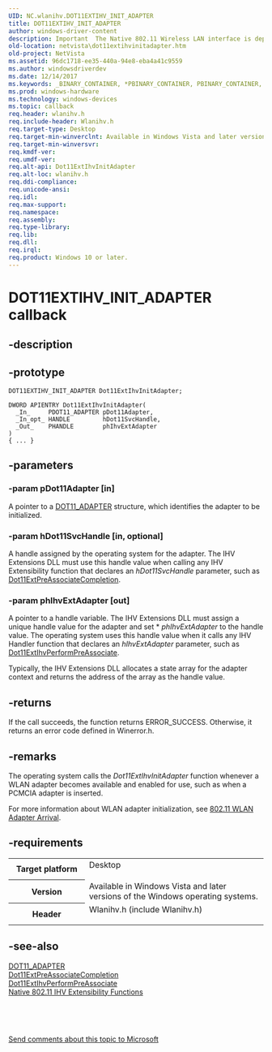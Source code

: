 ```yaml
---
UID: NC.wlanihv.DOT11EXTIHV_INIT_ADAPTER
title: DOT11EXTIHV_INIT_ADAPTER
author: windows-driver-content
description: Important  The Native 802.11 Wireless LAN interface is deprecated in Windows 10 and later.
old-location: netvista\dot11extihvinitadapter.htm
old-project: NetVista
ms.assetid: 96dc1718-ee35-440a-94e8-eba4a41c9559
ms.author: windowsdriverdev
ms.date: 12/14/2017
ms.keywords: _BINARY_CONTAINER, *PBINARY_CONTAINER, PBINARY_CONTAINER, BINARY_CONTAINER
ms.prod: windows-hardware
ms.technology: windows-devices
ms.topic: callback
req.header: wlanihv.h
req.include-header: Wlanihv.h
req.target-type: Desktop
req.target-min-winverclnt: Available in Windows Vista and later versions of the Windows operating   systems.
req.target-min-winversvr: 
req.kmdf-ver: 
req.umdf-ver: 
req.alt-api: Dot11ExtIhvInitAdapter
req.alt-loc: wlanihv.h
req.ddi-compliance: 
req.unicode-ansi: 
req.idl: 
req.max-support: 
req.namespace: 
req.assembly: 
req.type-library: 
req.lib: 
req.dll: 
req.irql: 
req.product: Windows 10 or later.
---
```


# DOT11EXTIHV_INIT_ADAPTER callback



## -description

## -prototype

````
DOT11EXTIHV_INIT_ADAPTER Dot11ExtIhvInitAdapter;

DWORD APIENTRY Dot11ExtIhvInitAdapter(
  _In_     PDOT11_ADAPTER pDot11Adapter,
  _In_opt_ HANDLE         hDot11SvcHandle,
  _Out_    PHANDLE        phIhvExtAdapter
)
{ ... }
````


## -parameters

### -param pDot11Adapter [in]

A pointer to a 
     <a href="netvista.dot11_adapter">DOT11_ADAPTER</a> structure, which identifies the
     adapter to be initialized.


### -param hDot11SvcHandle [in, optional]

A handle assigned by the operating system for the adapter. The IHV Extensions DLL must use this
     handle value when calling any IHV Extensibility function that declares an 
     <i>hDot11SvcHandle</i> parameter, such as 
     <a href="..\wlanihv\nc-wlanihv-dot11ext_pre_associate_completion.md">
     Dot11ExtPreAssociateCompletion</a>.


### -param phIhvExtAdapter [out]

A pointer to a handle variable. The IHV Extensions DLL must assign a unique handle value for the
     adapter and set *
     <i>phIhvExtAdapter</i> to the handle value. The operating system uses this handle value when it calls any
     IHV Handler function that declares an 
     <i>hIhvExtAdapter</i> parameter, such as 
     <a href="..\wlanihv\nc-wlanihv-dot11extihv_perform_pre_associate.md">
     Dot11ExtIhvPerformPreAssociate</a>. 
     

Typically, the IHV Extensions DLL allocates a state array for the adapter context and returns the
     address of the array as the handle value.


## -returns
If the call succeeds, the function returns ERROR_SUCCESS. Otherwise, it returns an error code
     defined in 
     Winerror.h.


## -remarks
The operating system calls the 
    <i>Dot11ExtIhvInitAdapter</i> function whenever a WLAN adapter becomes available and enabled for use, such
    as when a PCMCIA adapter is inserted.

For more information about WLAN adapter initialization, see 
    <a href="netvista.802_11_wlan_adapter_arrival">802.11 WLAN Adapter Arrival</a>.


## -requirements
<table>
<tr>
<th width="30%">
Target platform

</th>
<td width="70%">
<dl>
<dt>Desktop</dt>
</dl>
</td>
</tr>
<tr>
<th width="30%">
Version

</th>
<td width="70%">
Available in Windows Vista and later versions of the Windows operating
   systems.

</td>
</tr>
<tr>
<th width="30%">
Header

</th>
<td width="70%">
<dl>
<dt>Wlanihv.h (include Wlanihv.h)</dt>
</dl>
</td>
</tr>
</table>

## -see-also
<dl>
<dt>
<a href="netvista.dot11_adapter">DOT11_ADAPTER</a>
</dt>
<dt>
<a href="..\wlanihv\nc-wlanihv-dot11ext_pre_associate_completion.md">
   Dot11ExtPreAssociateCompletion</a>
</dt>
<dt>
<a href="..\wlanihv\nc-wlanihv-dot11extihv_perform_pre_associate.md">
   Dot11ExtIhvPerformPreAssociate</a>
</dt>
<dt>
<a href="netvista.native_802_11_ihv_extensibility_functions">Native 802.11 IHV
   Extensibility Functions</a>
</dt>
</dl>
 

 

<a href="mailto:wsddocfb@microsoft.com?subject=Documentation%20feedback [NetVista\netvista]:%20DOT11EXTIHV_INIT_ADAPTER callback function%20 RELEASE:%20(12/14/2017)&amp;body=%0A%0APRIVACY STATEMENT%0A%0AWe use your feedback to improve the documentation. We don't use your email address for any other purpose, and we'll remove your email address from our system after the issue that you're reporting is fixed. While we're working to fix this issue, we might send you an email message to ask for more info. Later, we might also send you an email message to let you know that we've addressed your feedback.%0A%0AFor more info about Microsoft's privacy policy, see http://privacy.microsoft.com/en-us/default.aspx." title="Send comments about this topic to Microsoft">Send comments about this topic to Microsoft</a>


